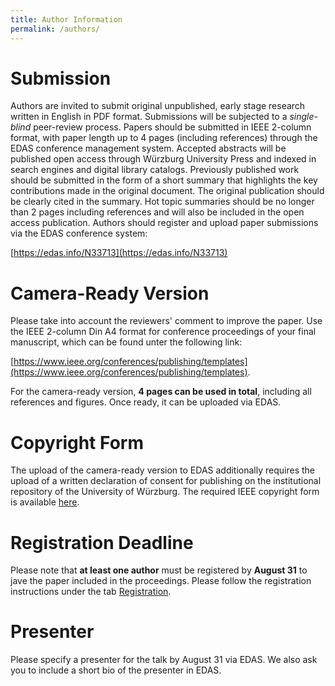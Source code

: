 ```yaml
---
title: Author Information
permalink: /authors/
---
```


# Submission

Authors are invited to submit original unpublished, early stage research written in English in PDF format. Submissions will be subjected to a *single-blind* peer-review process. Papers should be submitted in IEEE 2-column format, with paper length up to 4 pages (including references) through the EDAS conference management system. Accepted abstracts will be published open access through Würzburg University Press and indexed in search engines and digital library catalogs. Previously published work should be submitted in the form of a short summary that highlights the key contributions made in the original document. The original publication should be clearly cited in the summary. Hot topic summaries should be no longer than 2 pages including references and will also be included in the open access publication. Authors should register and upload paper submissions via the EDAS conference system: 

[https://edas.info/N33713](https://edas.info/N33713)

# Camera-Ready Version
Please take into account the reviewers' comment to improve the paper. Use the IEEE 2-column Din A4 format for conference proceedings of your final manuscript, which can be found unter the following link: 

[https://www.ieee.org/conferences/publishing/templates](https://www.ieee.org/conferences/publishing/templates). 

For the camera-ready version, **4 pages can be used in total**, including all references and figures. Once ready, it can be uploaded via EDAS.

# Copyright Form
The upload of the camera-ready version to EDAS additionally requires the upload of a written declaration of consent for publishing on the institutional repository of the University of Würzburg. The required IEEE copyright form is available <a href="../assets/forms/Autorenvertrag_OPUS_en_WueWoWAS25.pdf"> here</a>.

# Registration Deadline
Please note that **at least one author** must be registered by **August 31** to jave the paper included in the proceedings. Please follow the registration instructions under the tab [Registration](https://lsinfo3.github.io/WueWoWAS2025/registration/).

# Presenter
Please specify a presenter for the talk by August 31 via EDAS. We also ask you to include a short bio of the presenter in EDAS.
